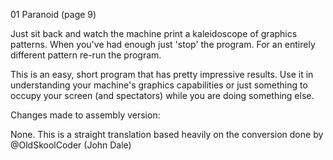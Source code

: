 01 Paranoid (page 9)

Just sit back and watch the machine print a kaleidoscope of graphics patterns. When you've had enough just 'stop' the program. For an entirely different pattern re-run the program.

This is an easy, short program that has pretty impressive results. Use it in understanding your machine's graphics capabilities or just something to occupy your screen (and spectators) while you are doing something else.

Changes made to assembly version:

None. This is a straight translation based heavily on the conversion done by @OldSkoolCoder (John Dale)

